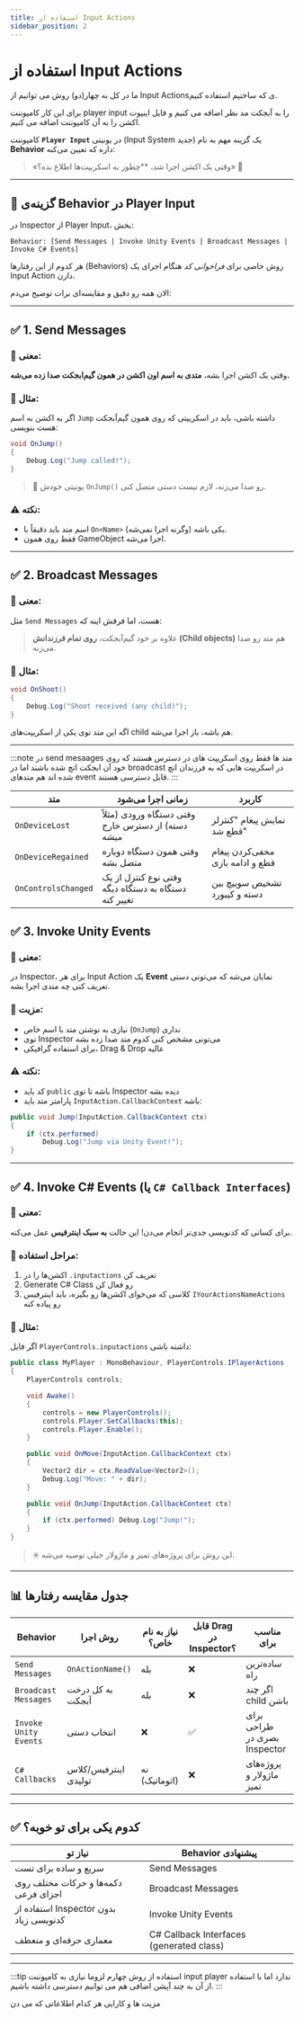 ```yaml
---
title: استفاده از Input Actions
sidebar_position: 2
---
```


# استفاده از Input Actions

ما در کل به چهار(دو) روش می توانیم از Input Actionsی که ساختیم استفاده کنیم.



برای این کار کامپوننت player input را به آبجکت مد نظر اضافه می کنیم و فایل اینپوت اکشن را به آن کامپوننت اضافه می کنیم.




کامپوننت **`Player Input`** در یونیتی (Input System جدید) یک گزینه مهم به نام **Behavior** داره که تعیین می‌کنه:

> «وقتی یک اکشن اجرا شد، \*\*چطور به اسکریپت‌ها اطلاع بده؟» 📣

---

## 🔧 گزینه‌ی Behavior در Player Input

در Inspector از Player Input، بخش:

```
Behavior: [Send Messages | Invoke Unity Events | Broadcast Messages | Invoke C# Events]
```

هر کدوم از این رفتارها (Behaviors) روش خاصی برای _فراخوانی کد_ هنگام اجرای یک Input Action دارن.

الان همه رو دقیق و مقایسه‌ای برات توضیح می‌دم:

---

## ✅ 1. **Send Messages**

### 📌 معنی:

وقتی یک اکشن اجرا بشه، **متدی به اسم اون اکشن در همون گیم‌ابجکت صدا زده می‌شه.**

### 🎯 مثال:

اگر یه اکشن به اسم `Jump` داشته باشی، باید در اسکریپتی که روی همون گیم‌آبجکت هست بنویسی:

```csharp
void OnJump()
{
    Debug.Log("Jump called!");
}
```

> 🔸 یونیتی خودش `OnJump()` رو صدا می‌زنه، لازم نیست دستی متصل کنی.

### ⚠️ نکته:

-   اسم متد باید دقیقاً با `On<Name>` یکی باشه (وگرنه اجرا نمی‌شه).
-   فقط روی همون GameObject اجرا می‌شه.

---

## ✅ 2. **Broadcast Messages**

### 📌 معنی:

مثل `Send Messages` هست، اما فرقش اینه که:

> علاوه بر خود گیم‌آبجکت، **روی تمام فرزندانش (Child objects)** هم متد رو صدا می‌زنه.

### 🎯 مثال:

```csharp
void OnShoot()
{
    Debug.Log("Shoot received (any child)");
}
```

اگه این متد توی یکی از اسکریپت‌های child هم باشه، باز اجرا می‌شه.

---

:::note
در send mesaages متد ها فقط روی اسکریپت های در دسترس هستند که روی خود آن ابجکت اتچ شده باشند اما در broadcast در اسکریپت هایی که به فرزندان اتچ شده اند هم متدهای event قابل دسترسی هستند.
:::

| متد                 | زمانی اجرا می‌شود                                    | کاربرد                           |
| ------------------- | ---------------------------------------------------- | -------------------------------- |
| `OnDeviceLost`      | وقتی دستگاه ورودی (مثلاً دسته) از دسترس خارج میشه    | نمایش پیغام "کنترلر قطع شد"      |
| `OnDeviceRegained`  | وقتی همون دستگاه دوباره متصل بشه                     | مخفی‌کردن پیغام قطع و ادامه بازی |
| `OnControlsChanged` | وقتی نوع کنترل از یک دستگاه به دستگاه دیگه تغییر کنه | تشخیص سوییچ بین دسته و کیبورد    |


## ✅ 3. **Invoke Unity Events**

### 📌 معنی:

در Inspector، برای هر Input Action یک **Event** نمایان می‌شه که می‌تونی دستی تعریف کنی چه متدی اجرا بشه.

### 🎯 مزیت:

-   نیازی به نوشتن متد با اسم خاص (`OnJump`) نداری
-   توی Inspector می‌تونی مشخص کنی کدوم متد صدا زده بشه
-   برای استفاده گرافیکی، Drag & Drop عالیه

### ⚠️ نکته:

-   کد باید `public` باشه تا توی Inspector دیده بشه
-   پارامتر متد باید `InputAction.CallbackContext` باشه:

```csharp
public void Jump(InputAction.CallbackContext ctx)
{
    if (ctx.performed)
        Debug.Log("Jump via Unity Event!");
}
```

---

## ✅ 4. **Invoke C# Events** (یا `C# Callback Interfaces`)

### 📌 معنی:

برای کسانی که کد‌نویسی جدی‌تر انجام می‌دن! این حالت **به سبک اینترفیس** عمل می‌کنه.

### 🎯 مراحل استفاده:

1. اکشن‌ها را در `.inputactions` تعریف کن
2. Generate C# Class رو فعال کن
3. کلاسی که می‌خوای اکشن‌ها رو بگیره، باید اینترفیس `IYourActionsNameActions` رو پیاده کنه

### 🧪 مثال:

اگر فایل `PlayerControls.inputactions` داشته باشی:

```csharp
public class MyPlayer : MonoBehaviour, PlayerControls.IPlayerActions
{
    PlayerControls controls;

    void Awake()
    {
        controls = new PlayerControls();
        controls.Player.SetCallbacks(this);
        controls.Player.Enable();
    }

    public void OnMove(InputAction.CallbackContext ctx)
    {
        Vector2 dir = ctx.ReadValue<Vector2>();
        Debug.Log("Move: " + dir);
    }

    public void OnJump(InputAction.CallbackContext ctx)
    {
        if (ctx.performed) Debug.Log("Jump!");
    }
}
```

> ✳️ این روش برای پروژه‌های تمیز و ماژولار خیلی توصیه می‌شه.

---

## 📊 جدول مقایسه رفتارها

| Behavior              | روش اجرا             | نیاز به نام خاص؟ | قابل Drag در Inspector؟ | مناسب برای                   |
| --------------------- | -------------------- | ---------------- | ----------------------- | ---------------------------- |
| `Send Messages`       | `OnActionName()`     | بله              | ❌                      | ساده‌ترین راه                |
| `Broadcast Messages`  | به کل درخت آبجکت     | بله              | ❌                      | اگر چند child باشن           |
| `Invoke Unity Events` | انتخاب دستی          | ❌               | ✅                      | برای طراحی بصری در Inspector |
| `C# Callbacks`        | اینترفیس/کلاس تولیدی | نه (اتوماتیک)    | ❌                      | پروژه‌های ماژولار و تمیز     |

---

## ✅ کدوم یکی برای تو خوبه؟

| نیاز تو                                | Behavior پیشنهادی                        |
| -------------------------------------- | ---------------------------------------- |
| سریع و ساده برای تست                   | Send Messages                            |
| دکمه‌ها و حرکات مختلف روی اجزای فرعی   | Broadcast Messages                       |
| استفاده از Inspector بدون کدنویسی زیاد | Invoke Unity Events                      |
| معماری حرفه‌ای و منعطف                 | C# Callback Interfaces (generated class) |

---


:::tip
استفاده از روش چهارم لزوما نیازی به کامپوننت input player ندارد اما با استفاده از آن به چند آپشن اضافی هم می توانیم دسترسی داشته باشیم.
:::

مزیت ها و کارایی هر کدام
اطلاعاتی که می دن